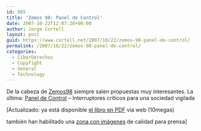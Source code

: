 ```yaml
---
id: 985
title: 'Zemos 98: Panel de Control'
date: 2007-10-22T12:07:28+00:00
author: Jorge Cortell
layout: post
guid: https://www.cortell.net/2007/10/22/zemos-98-panel-de-control/
permalink: /2007/10/22/zemos-98-panel-de-control/
categories:
  - CiberDerechos
  - Copyfight
  - General
  - Technology
---
```

De la cabeza de <a title="Zemos98" target="_blank" href="https://www.zemos98.org">Zemos98</a> siempre salen propuestas muy interesantes. La última: <a title="Panel de Control" target="_blank" href="https://www.paneldecontrol.cc/">Panel de Control</a> – Interruptores crí­ticos para una sociedad vigilada

[Actualizado: ya está disponible <a target="_blank" title="PDF" href="https://www.zemos98.org/paneldecontrol/libroPaneldeControl.pdf">el libro en PDF</a> via web (10megas)

también han habilitado una <a target="_blank" title="Zona imágenes" href="https://www.zemos98.org/prensa/prensanovena/paneldecontrol/">zona con imágenes</a> de calidad para prensa]